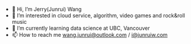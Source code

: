 - 👋 Hi, I’m Jerry(Junrui) Wang
- 👀 I’m interested in cloud service, algorithm, video games and rock&roll music
- 🌱 I’m currently learning data science at UBC, Vancouver
- 📫 How to reach me wang.junrui@outlook.com / i@junruiw.com

<!---
Submergence2000/Submergence2000 is a ✨ special ✨ repository because its `README.md` (this file) appears on your GitHub profile.
You can click the Preview link to take a look at your changes.
--->
